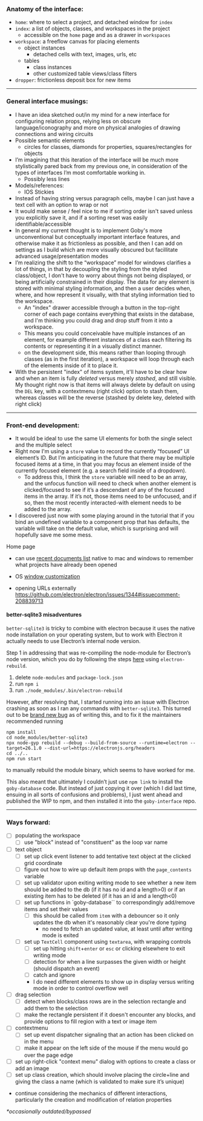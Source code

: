 ### Anatomy of the interface:

- `home`: where to select a project, and detached window for `index`
- `index`: a list of objects, classes, and workspaces in the project
    - accessible on the `home` page and as a drawer in `workspaces`
- `workspace`: a freeflow canvas for placing elements
    - object instances
        - detached cells with text, images, urls, etc
    - tables
        - class instances
        - other customized table views/class filters
- `dropper`: frictionless deposit box for new items

---

### General interface musings:

- I have an idea sketched out/in my mind for a new interface for configuring relation props, relying less on obscure language/iconography and more on physical analogies of drawing connections and wiring circuits
- Possible semantic elements
    - circles for classes, diamonds for properties, squares/rectangles for objects
- I’m imagining that this iteration of the interface will be much more stylistically pared back from my previous one, in consideration of the types of interfaces I’m most comfortable working in.
    - Possibly less lines
- Models/references:
    - IOS Stickies
- Instead of having string versus paragraph cells, maybe I can just have a text cell with an option to wrap or not    
- It would make sense / feel nice to me if sorting order isn't saved unless you explicitly save it, and if a sorting reset was easily identifiable/accessible
- In general my current thought is to implement Goby's more unconventional but conceptually important interface features, and otherwise make it as frictionless as possible, and then I can add on settings as I build which are more visually obscured but facillitate advanced usage/presentation modes
- I’m realizing the shift to the “workspace” model for windows clarifies a lot of things, in that by decoupling the styling from the styled class/object, I don't have to worry about things not being displayed, or being artificially constrained in their display. The data for any element is stored with minimal styling information, and then a user decides when, where, and how represent it visually, with that styling information tied to the workspace. 
    - An "index" drawer accessible through a button in the top-right corner of each page contains everything that exists in the database, and I'm thinking you could drag and drop stuff from it into a workspace.
    - This means you could conceivable have multiple instances of an element, for example different instances of a class each filtering its contents or representing it in a visually distinct manner.
    - on the development side, this means rather than looping through classes (as in the first iteration), a workspace will loop through each of the elements inside of it to place it.
- With the persistent "index" of items system, it'll have to be clear how and when an item is fully _deleted_ versus merely _stashed_, and still visible. My thought right now is that items will always delete by default on using the `DEL` key, with a contextmenu (right click) option to stash them, whereas classes will be the reverse (stashed by delete key, deleted with right click)

---

### Front-end development:

- It would be ideal to use the same UI elements for both the single select and the multiple select
- Right now I'm using a `store` value to record the currently “focused” UI element’s ID. But I’m anticipating in the future that there may be multiple focused items at a time, in that you may focus an element inside of the currently focused element (e.g. a search field inside of a dropdown). 
	- To address this, I think the `store` variable will need to be an array, and the unfocus function will need to check when another element is clicked/focused to see if it’s a descendant of any of the focused items in the array. If it’s not, those items need to be unfocused, and if so, then the most recently interacted-with element needs to be added to the array.
- I  discovered just now with some playing around in the tutorial that if you bind an undefined variable to a component prop that has defaults, the variable will take on the default value, which is surprising and will hopefully save me some mess.

Home page
- can use [recent documents list](https://www.electronjs.org/docs/latest/tutorial/recent-documents) native to mac and windows to remember what projects have already been opened
- OS [window customization](https://www.electronjs.org/docs/latest/tutorial/window-customization)


- opening URLs externally https://github.com/electron/electron/issues/1344#issuecomment-208839713


#### better-sqlite3 misadventures

`better-sqlite3` is tricky to combine with electron because it uses the native node installation on your operating system, but to work with Electron it actually needs to use Electron’s internal node version.

Step 1 in addressing that was re-compiling the node-module for Electron’s node version, which you do by following the steps [here](https://stackoverflow.com/a/52796884/11855303) using `electron-rebuild`. 

1. delete `node-modules` and `package-lock.json`
2. run `npm i`
3. run `./node_modules/.bin/electron-rebuild`

However, after resolving that, I started running into an issue with Electron crashing as soon as I ran any commands with `better-sqlite3`. This turned out to be [brand new bug](https://github.com/WiseLibs/better-sqlite3/issues/1044) as of writing this, and to fix it the maintainers recommended running

```
npm install
cd node_modules/better-sqlite3
npx node-gyp rebuild --debug --build-from-source --runtime=electron --target=26.1.0 --dist-url=https://electronjs.org/headers
cd ../..
npm run start
```

to manually rebuild the module binary, which seems to have worked for me.

This also meant that ultimately I couldn’t just use `npm link` to install the `goby-database` code. But instead of just copying it over (which I did last time, ensuing in all sorts of confusions and problems), I just went ahead and published the WIP to npm, and then installed it into the `goby-interface` repo.

---

### Ways forward:

- [ ] populating the workspace
    - [ ] use "block" instead of "constituent" as the loop var name
- [ ] text object
    - [ ] set up click event listener to add tentative text object at the clicked grid coordinate
    - [ ] figure out how to wire up default item props with the `page_contents` variable
    - [ ] set up validator upon exiting writing mode to see whether a new item should be added to the db (if it has no id and a length>0) or if an existing item has to be deleted (if it has an id and a length<0)
    - [ ] set up functions in `goby-database`` to correspondingly add/remove items and set their values
        - [ ] this should be called from `item` with a debouncer so it only updates the db when it's reasonably clear you're done typing
            - no need to fetch an updated value, at least until after writing mode is exited
    - [ ] set up `TextCell` component using `textarea`, with wrapping controls
        - [ ] set up hitting `shift`+`enter` or `esc` or clicking elsewhere to exit writing mode
        - [ ] detection for when a line surpasses the given width or height (should dispatch an event)
        - [ ] catch and ignore
        - I do need different elements to show up in display versus writing mode in order to control overflow well
- [ ] drag selection
    - [ ] detect when blocks/class rows are in the selection rectangle and add them to the selection
    - [ ] make the rectangle persistent if it doesn't encounter any blocks, and provide options to fill region with a text or image item
- [ ] contextmenu
    - [ ] set up event dispatcher signaling that an action has been clicked on in the menu
    - [ ] make it appear on the left side of the mouse if the menu would go over the page edge
- [ ] set up right-click "context menu" dialog with options to create a class or add an image
- [ ] set up class creation, which should involve placing the circle+line and giving the class a name (which is validated to make sure it’s unique)

- continue considering the mechanics of different interactions, particularly the creation and modification of relation properties


_*occasionally outdated/bypassed_
